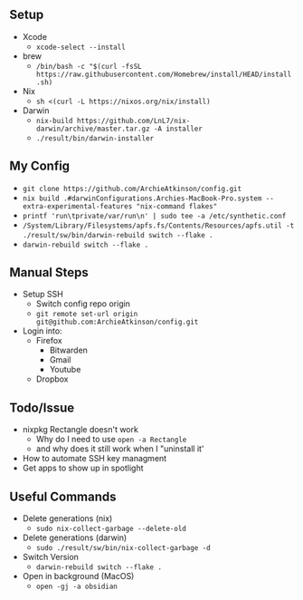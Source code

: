 ## Setup
- Xcode
  - `xcode-select --install`
- brew
  - `/bin/bash -c "$(curl -fsSL https://raw.githubusercontent.com/Homebrew/install/HEAD/install.sh)`
- Nix
  - `sh <(curl -L https://nixos.org/nix/install)`
- Darwin
  - `nix-build https://github.com/LnL7/nix-darwin/archive/master.tar.gz -A installer`
  - `./result/bin/darwin-installer`

## My Config
- `git clone https://github.com/ArchieAtkinson/config.git`
- `nix build .#darwinConfigurations.Archies-MacBook-Pro.system --extra-experimental-features "nix-command flakes"`
- `printf 'run\tprivate/var/run\n' | sudo tee -a /etc/synthetic.conf`
- `/System/Library/Filesystems/apfs.fs/Contents/Resources/apfs.util -t`
`./result/sw/bin/darwin-rebuild switch --flake .`  
- `darwin-rebuild switch --flake .`


## Manual Steps
- Setup SSH
  - Switch config repo origin
  - `git remote set-url origin git@github.com:ArchieAtkinson/config.git`
- Login into:
  - Firefox
    - Bitwarden
    - Gmail
    - Youtube
  - Dropbox
  

## Todo/Issue
- nixpkg Rectangle doesn't work
  - Why do I need to use `open -a Rectangle` 
  - and why does it still work when I "uninstall it'
- How to automate SSH key managment
- Get apps to show up in spotlight

## Useful Commands
- Delete generations (nix)
  - `sudo nix-collect-garbage --delete-old`
- Delete generations (darwin)
  - `sudo ./result/sw/bin/nix-collect-garbage -d`
- Switch Version
  - `darwin-rebuild switch --flake .`
- Open in background (MacOS)
  - `open -gj -a obsidian`
